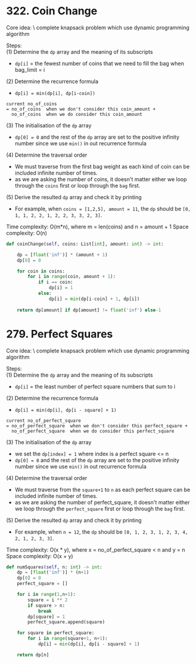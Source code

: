 # 322. Coin Change
Core idea: \ 
complete knapsack problem which use dynamic programming algorithm

Steps:\
(1) Determine the `dp` array and the meaning of its subscripts
- `dp[i]` = the fewest number of coins that we need to fill the bag when bag_limit = i

(2) Determine the recurrence formula
- `dp[i] = min(dp[i], dp[i-coin])`
```
current no_of_coins 
= no_of_coins  when we don't consider this coin_amount + 
  no_of_coins  when we do consider this coin_amount 
```

(3) The initialisation of the `dp` array
- `dp[0] = 0` and the rest of the `dp` array are set to the positive infinity number since we use `min()` in out recurrence formula

(4) Determine the traversal order
- We must traverse from the first bag weight as each kind of coin can be included infinite number of times.
- as we are asking the number of coins, it doesn't matter either we loop through the `coins` first or loop through the `bag` first. 

(5) Derive the resulted `dp` array and check it by printing
- For example, when `coins = [1,2,5], amount = 11`, the `dp` should be `[0, 1, 1, 2, 2, 1, 2, 2, 3, 3, 2, 3]`.

Time complexity: O(m*n), where m = len(coins) and n = amount + 1
Space complexity: O(n)
```PYTHON
def coinChange(self, coins: List[int], amount: int) -> int:

    dp = [float('inf')] * (amount + 1)
    dp[0] = 0

    for coin in coins:
        for i in range(coin, amount + 1):
            if i == coin:
                dp[i] = 1
            else:
                dp[i] = min(dp[i-coin] + 1, dp[i])
    
    return dp[amount] if dp[amount] != float('inf') else-1
```

# 279. Perfect Squares
Core idea: \ 
complete knapsack problem which use dynamic programming algorithm

Steps:\
(1) Determine the `dp` array and the meaning of its subscripts
- `dp[i]` = the least number of perfect square numbers that sum to i 

(2) Determine the recurrence formula
- `dp[i] = min(dp[i], dp[i - square] + 1)`
```
current no_of_perfect_square 
= no_of_perfect_square  when we don't consider this perfect_square + 
  no_of_perfect_square  when we do consider this perfect_square 
```

(3) The initialisation of the `dp` array
- we set the `dp[index] = 1` where index is a perfect square <= n
- `dp[0] = 0` and the rest of the `dp` array are set to the positive infinity number since we use `min()` in out recurrence formula

(4) Determine the traversal order
- We must traverse from the `square+1` to `n` as each perfect square can be included infinite number of times.
- as we are asking the number of perfect_square, it doesn't matter either we loop through the `perfect_square` first or loop through the `bag` first. 

(5) Derive the resulted `dp` array and check it by printing
- For example, when `n = 12`, the `dp` should be `[0, 1, 2, 3, 1, 2, 3, 4, 2, 1, 2, 3, 3]`.

Time complexity: O(x * y), where x = no_of_perfect_square < n and y = n
Space complexity: O(x + y)
```PYTHON
def numSquares(self, n: int) -> int:
    dp = [float('inf')] * (n+1)
    dp[0] = 0
    perfect_square = []

    for i in range(1,n+1):
        square = i ** 2
        if square > n:
            break
        dp[square] = 1
        perfect_square.append(square)

    for square in perfect_square:
        for i in range(square+1, n+1):
            dp[i] = min(dp[i], dp[i - square] + 1)

    return dp[n] 
```
